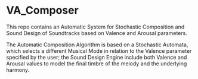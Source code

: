 # VA_Composer

This repo contains an Automatic System for Stochastic Composition and Sound Design of Soundtracks based on Valence and Arousal parameters.

The Automatic Composition Algorithm is based on a Stochastic Automata, which selects a different Musical Mode in relation to the Valence parameter specified by the user; the Sound Design Engine include both Valence and Arousal values to model the final timbre of the melody and the underlying harmony. 